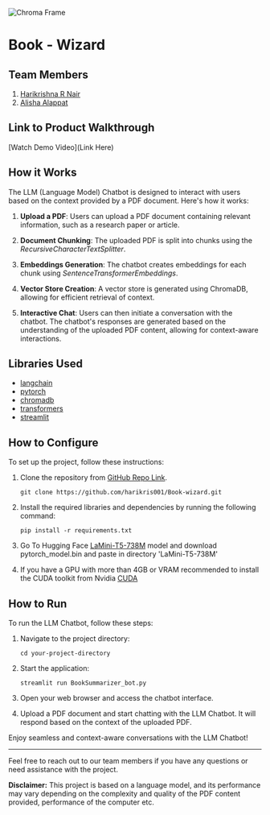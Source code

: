 ![Chroma Frame](https://github.com/TH-Activities/saturday-hack-night-template/assets/90635335/365c00da-597c-446f-9aa7-bed99fb26074)



# Book - Wizard

## Team Members
1. [Harikrishna R Nair](https://github.com/harikris001)
2. [Alisha Alappat](https://github.com/alishaalappat)

## Link to Product Walkthrough
[Watch Demo Video](Link Here)

## How it Works
The LLM (Language Model) Chatbot is designed to interact with users based on the context provided by a PDF document. Here's how it works:

1. **Upload a PDF**: Users can upload a PDF document containing relevant information, such as a research paper or article.

2. **Document Chunking**: The uploaded PDF is split into chunks using the *RecursiveCharacterTextSplitter*.

3. **Embeddings Generation**: The chatbot creates embeddings for each chunk using *SentenceTransformerEmbeddings*.

4. **Vector Store Creation**: A vector store is generated using ChromaDB, allowing for efficient retrieval of context.

5. **Interactive Chat**: Users can then initiate a conversation with the chatbot. The chatbot's responses are generated based on the understanding of the uploaded PDF content, allowing for context-aware interactions.

## Libraries Used
- [langchain](https://python.langchain.com/docs/get_started/introduction.html)
- [pytorch](https://pytorch.org/docs/stable/index.html)
- [chromadb](https://docs.trychroma.com/)
- [transformers](https://huggingface.co/transformers/v3.0.2/index.html)
- [streamlit](https://docs.streamlit.io/)

## How to Configure
To set up the project, follow these instructions:

1. Clone the repository from [GitHub Repo Link](https://github.com/harikris001/Book-wizard).
    ```
    git clone https://github.com/harikris001/Book-wizard.git
    ```
2. Install the required libraries and dependencies by running the following command:
   ```
   pip install -r requirements.txt
   ```

3. Go To Hugging Face [LaMini-T5-738M](https://huggingface.co/MBZUAI/LaMini-T5-738M) model and download pytorch_model.bin and paste in directory 'LaMini-T5-738M'
4. If you have a GPU with more than 4GB or VRAM recommended to install the CUDA toolkit from Nvidia [CUDA](https://developer.nvidia.com/cuda-toolkit)

## How to Run
To run the LLM Chatbot, follow these steps:

1. Navigate to the project directory:

   ```
   cd your-project-directory
   ```
2. Start the application:
   ```
   streamlit run BookSummarizer_bot.py 
   ```

3. Open your web browser and access the chatbot interface.

4. Upload a PDF document and start chatting with the LLM Chatbot. It will respond based on the context of the uploaded PDF.

Enjoy seamless and context-aware conversations with the LLM Chatbot!

---

Feel free to reach out to our team members if you have any questions or need assistance with the project.

**Disclaimer:** This project is based on a language model, and its performance may vary depending on the complexity and quality of the PDF content provided, performance of the computer etc.
